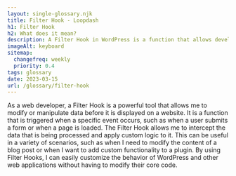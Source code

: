 ```yaml
--- 
layout: single-glossary.njk
title: Filter Hook - Loopdash
h1: Filter Hook
h2: What does it mean?
description: A Filter Hook in WordPress is a function that allows developers to modify or manipulate data before it is displayed or processed by WordPress core or plugins.
imageAlt: keyboard
sitemap:
  changefreq: weekly
  priority: 0.4
tags: glossary
date: 2023-03-15
url: /glossary/filter-hook
---
```


As a web developer, a Filter Hook is a powerful tool that allows me to modify or manipulate data before it is displayed on a website. It is a function that is triggered when a specific event occurs, such as when a user submits a form or when a page is loaded. The Filter Hook allows me to intercept the data that is being processed and apply custom logic to it. This can be useful in a variety of scenarios, such as when I need to modify the content of a blog post or when I want to add custom functionality to a plugin. By using Filter Hooks, I can easily customize the behavior of WordPress and other web applications without having to modify their core code.
